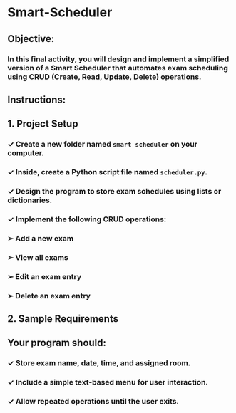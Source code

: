 # Smart-Scheduler

## Objective:

### In this final activity, you will design and implement a simplified version of a Smart Scheduler that automates exam scheduling using CRUD (Create, Read, Update, Delete) operations.


## Instructions:

## 1. Project Setup

### ✓ Create a new folder named `smart scheduler` on your computer.
### ✓ Inside, create a Python script file named `scheduler.py`.
### ✓ Design the program to store exam schedules using lists or dictionaries.
### ✓ Implement the following CRUD operations:
### ➢ Add a new exam
### ➢ View all exams
### ➢ Edit an exam entry
### ➢ Delete an exam entry


## 2. Sample Requirements

## Your program should:

### ✓ Store exam name, date, time, and assigned room.
### ✓ Include a simple text-based menu for user interaction.
### ✓ Allow repeated operations until the user exits.

